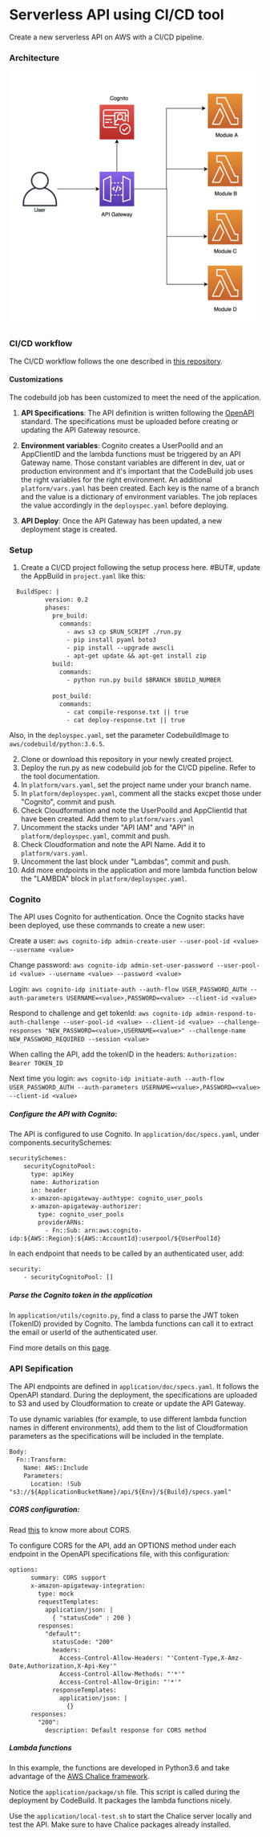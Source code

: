 # Serverless API using CI/CD tool

Create a new serverless API on AWS with a CI/CD pipeline.


### Architecture 


![CI/CD Pipeline](application/doc/architecture.png)



### CI/CD workflow

The CI/CD workflow follows the one described in [this repository](https://github.com/MatthieuBlais/aws-cicd).


#### Customizations

The codebuild job has been customized to meet the need of the application. 

1. **API Specifications**: The API definition is written following the [OpenAPI](https://swagger.io/) standard. The specifications must be uploaded before creating or updating the API Gateway resource.

2. **Environment variables**: Cognito creates a UserPoolId and an AppClientID and the lambda functions must be triggered by an API Gateway name. Those constant variables are different in dev, uat or production environment and it's important that the CodeBuild job uses the right variables for the right environment. An additional `platform/vars.yaml` has been created. Each key is the name of a branch and the value is a dictionary of environment variables. The job replaces the value accordingly in the `deployspec.yaml` before deploying.

3. **API Deploy**: Once the API Gateway has been updated, a new deployment stage is created. 



### Setup 

1. Create a CI/CD project following the setup process here. #BUT#, update the AppBuild in `project.yaml` like this:

```
  BuildSpec: |
          version: 0.2
          phases:
            pre_build:
              commands:
                - aws s3 cp $RUN_SCRIPT ./run.py
                - pip install pyaml boto3
                - pip install --upgrade awscli
                - apt-get update && apt-get install zip
            build:
              commands:
                - python run.py build $BRANCH $BUILD_NUMBER

            post_build:
              commands:
                - cat compile-response.txt || true
                - cat deploy-response.txt || true 
```

Also, in the `deployspec.yaml`, set the parameter CodebuildImage to `aws/codebuild/python:3.6.5`.

2. Clone or download this repository in your newly created project.
3. Deploy the run.py as new codebuild job for the CI/CD pipeline. Refer to the tool documentation.
4. In `platform/vars.yaml`, set the project name under your branch name. 
5. In `platform/deployspec.yaml`, comment all the stacks excpet those under "Cognito", commit and push.
6. Check Cloudformation and note the UserPoolId and AppClientId that have been created. Add them to `platform/vars.yaml`
7. Uncomment the stacks under "API IAM" and "API" in `platform/deployspec.yaml`, commit and push.
8. Check Cloudformation and note the API Name. Add it to `platform/vars.yaml`.
9. Uncomment the last block under "Lambdas", commit and push.
10. Add more endpoints in the application and more lambda function below the "LAMBDA" block in `platform/deployspec.yaml`.



### Cognito

The API uses Cognito for authentication. Once the Cognito stacks have been deployed, use these commands to create a new user:

Create a user:
```aws cognito-idp admin-create-user --user-pool-id <value> --username <value>```

Change password:
```aws cognito-idp admin-set-user-password --user-pool-id <value> --username <value> --password <value>```

Login:
```aws cognito-idp initiate-auth --auth-flow USER_PASSWORD_AUTH --auth-parameters USERNAME=<value>,PASSWORD=<value> --client-id <value>```

Respond to challenge and get tokenId:
```aws cognito-idp admin-respond-to-auth-challenge --user-pool-id <value> --client-id <value> --challenge-responses "NEW_PASSWORD=<value>,USERNAME=<value>" --challenge-name NEW_PASSWORD_REQUIRED --session <value>```


When calling the API, add the tokenID in the headers:
```Authorization: Bearer TOKEN_ID```


Next time you login:
```aws cognito-idp initiate-auth --auth-flow USER_PASSWORD_AUTH --auth-parameters USERNAME=<value>,PASSWORD=<value> --client-id <value>```


##### Configure the API with Cognito:

The API is configured to use Cognito. In ```application/doc/specs.yaml```, under components.securitySchemes:

```
securitySchemes:
    securityCognitoPool:
      type: apiKey
      name: Authorization
      in: header
      x-amazon-apigateway-authtype: cognito_user_pools
      x-amazon-apigateway-authorizer:
        type: cognito_user_pools
        providerARNs: 
          - Fn::Sub: arn:aws:cognito-idp:${AWS::Region}:${AWS::AccountId}:userpool/${UserPoolId}
```

In each endpoint that needs to be called by an authenticated user, add:

```
security:
    - securityCognitoPool: []
```

##### Parse the Cognito token in the application

In `application/utils/cognito.py`, find a class to parse the JWT token (TokenID) provided by Cognito. The lambda functions can call it to extract the email or userId of the authenticated user. 

Find more details on this [page](https://github.com/awslabs/aws-support-tools/tree/master/Cognito/decode-verify-jwt).



### API Sepification

The API endpoints are defined in `application/doc/specs.yaml`. It follows the OpenAPI standard. During the deployment, the specifications are uploaded to S3 and used by Cloudformation to create or update the API Gateway. 

To use dynamic variables (for example, to use different lambda function names in different environments), add them to the list of Cloudformation parameters as the specifications will be included in the template.

```
Body:
  Fn::Transform:
    Name: AWS::Include
    Parameters:
      Location: !Sub "s3://${ApplicationBucketName}/api/${Env}/${Build}/specs.yaml"
```


##### CORS configuration:

Read [this](https://docs.aws.amazon.com/apigateway/latest/developerguide/how-to-cors.html) to know more about CORS. 

To configure CORS for the API, add an OPTIONS method under each endpoint in the OpenAPI specifications file, with this configuration:

```
options:
      summary: CORS support
      x-amazon-apigateway-integration:
        type: mock
        requestTemplates:
          application/json: |
            { "statusCode" : 200 }
        responses:
          "default":
            statusCode: "200"
            headers:
              Access-Control-Allow-Headers: "'Content-Type,X-Amz-Date,Authorization,X-Api-Key'"
              Access-Control-Allow-Methods: "'*'"
              Access-Control-Allow-Origin: "'*'"
            responseTemplates:
              application/json: |
                {}
      responses:
        "200":
          description: Default response for CORS method
```

##### Lambda functions

In this example, the functions are developed in Python3.6 and take advantage of the [AWS Chalice framework](https://github.com/aws/chalice). 

Notice the `application/package/sh` file. This script is called during the deployment by CodeBuild. It packages the lambda functions nicely. 

Use the `application/local-test.sh` to start the Chalice server locally and test the API. Make sure to have Chalice packages already installed.







